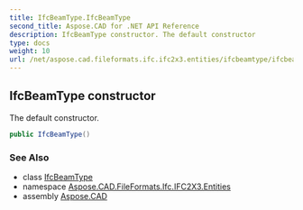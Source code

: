 ```yaml
---
title: IfcBeamType.IfcBeamType
second_title: Aspose.CAD for .NET API Reference
description: IfcBeamType constructor. The default constructor
type: docs
weight: 10
url: /net/aspose.cad.fileformats.ifc.ifc2x3.entities/ifcbeamtype/ifcbeamtype/
---
```

## IfcBeamType constructor

The default constructor.

```csharp
public IfcBeamType()
```

### See Also

* class [IfcBeamType](../)
* namespace [Aspose.CAD.FileFormats.Ifc.IFC2X3.Entities](../../ifcbeamtype/)
* assembly [Aspose.CAD](../../../)


